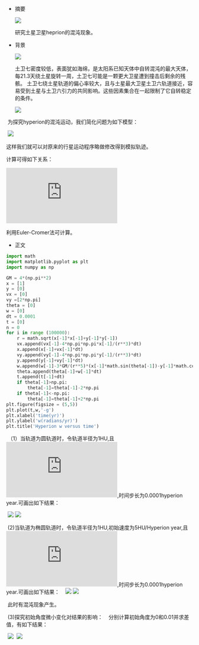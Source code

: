 * 摘要
  
  ![](http://m.shulife.com/uploads/20111025/20111025105439135.jpg)
  
  研究土星卫星heprion的混沌现象。

* 背景
  
  ![](https://upload.wikimedia.org/wikipedia/commons/thumb/9/94/Hyperion_true.jpg/270px-Hyperion_true.jpg)

  土卫七密度较低，表面犹如海绵，是太阳系已知天体中自转混沌的最大天体，每21.3天绕土星旋转一周，土卫七可能是一颗更大卫星遭到撞击后剩余的残骸。
土卫七绕土星轨道的偏心率较大，且与土星最大卫星土卫六轨道接近，容易受到土星与土卫六引力的共同影响。这些因素集合在一起限制了它自转稳定的条件。

  ![](http://himg2.huanqiu.com/attachment2010/2015/0729/20150729075650610.jpg)
  
  为探究hyperion的混沌运动，我们简化问题为如下模型：
  
  ![](http://ww4.sinaimg.cn/large/4da31865gw1facpjgtg1mj209d07kjrc.jpg)
  
  这样我们就可以对原来的行星运动程序略做修改得到模拟轨迹。
  
  
  计算可得如下关系：

  ![](http://latex.codecogs.com/gif.latex?%5Cfrac%7Bd%5Comega%7D%7Bdt%7D%3D-%5Cfrac%7B3GM_%7BSat%7D%7D%7Br_%7Bc%7D%5E5%7D%28x_%7Bc%7Dsin%5Ctheta-y_%7Bc%7Dcos%5Ctheta%29%28x_%7Bc%7Dcos%5Ctheta&plus;y_%7Bc%7Dsin%5Ctheta%29)


  利用Euler-Cromer法可计算。    
  
* 正文

```python
import math
import matplotlib.pyplot as plt
import numpy as np

GM = 4*(np.pi**2)
x = [1]
y = [0]
vx = [0]
vy =[2*np.pi]
theta = [0]
w = [0]
dt = 0.0001
t = [0]
n = 0
for i in range (100000):
    r = math.sqrt(x[-1]*x[-1]+y[-1]*y[-1])
    vx.append(vx[-1]-4*np.pi*np.pi*x[-1]/(r**3)*dt)
    x.append(x[-1]+vx[-1]*dt)
    vy.append(vy[-1]-4*np.pi*np.pi*y[-1]/(r**3)*dt)
    y.append(y[-1]+vy[-1]*dt)
    w.append(w[-1]-3*GM/(r**5)*(x[-1]*math.sin(theta[-1])-y[-1]*math.cos(theta[-1]))*(x[-1]*math.cos(theta[-1])+y[-1]*math.sin(theta[-1]))*dt)
    theta.append(theta[-1]+w[-1]*dt)
    t.append(t[-1]+dt)
    if theta[-1]>np.pi:
        theta[-1]=theta[-1]-2*np.pi
    if theta[-1]<-np.pi:
        theta[-1]=theta[-1]+2*np.pi
plt.figure(figsize = (5,5))
plt.plot(t,w,'-g')
plt.xlabel('time(yr)')
plt.ylabel('w(radians/yr)')
plt.title('Hyperion w versus time')
```
  
  （1）当轨道为圆轨道时，令轨道半径为1HU,且![](http://latex.codecogs.com/gif.latex?GM_%7BSat%7D%3D4%5Cpi%5E2),时间步长为0.0001hyperion year.可画出如下结果：
  
  ![](http://ww3.sinaimg.cn/large/4da31865jw1faf5vmbv52j209909d3z7.jpg)
  ![](http://ww4.sinaimg.cn/large/4da31865jw1faf5w4gu41j209909d0to.jpg)
  
  (2)当轨道为椭圆轨道时，令轨道半径为1HU,初始速度为5HU/Hyperion year,且![](http://latex.codecogs.com/gif.latex?GM_%7BSat%7D%3D4%5Cpi%5E2),时间步长为0.0001hyperion year.可画出如下结果：
  
  ![](http://ww2.sinaimg.cn/large/4da31865jw1faf5xgikb8j209909dt9l.jpg)
  ![](http://ww4.sinaimg.cn/large/4da31865jw1faf5xw9z0nj209f09d3z3.jpg)
  
  此时有混沌现象产生。
  
  (3)探究初始角度微小变化对结果的影响：
  
  分别计算初始角度为0和0.01并求差值，有如下结果：
  
  ![](http://ww4.sinaimg.cn/large/4da31865gw1faf61evqyrj20dw0e00u9.jpg)
  ![](http://ww1.sinaimg.cn/large/4da31865gw1faf6246rvij20dw0e00ud.jpg)
 
